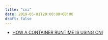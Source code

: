 ```yaml
---
title: "cni"
date: 2019-05-01T20:00:00+08:00
draft: false
---
```


- [HOW A CONTAINER RUNTIME IS USING CNI](https://karampok.me/posts/container-networking-with-cni/)
